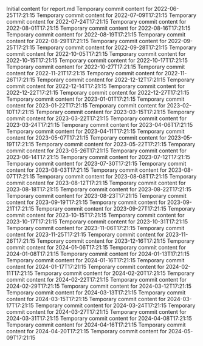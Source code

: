 Initial content for report.md
Temporary commit content for 2022-06-25T17:21:15
Temporary commit content for 2022-07-09T17:21:15
Temporary commit content for 2022-07-24T17:21:15
Temporary commit content for 2022-08-01T17:21:15
Temporary commit content for 2022-08-16T17:21:15
Temporary commit content for 2022-08-19T17:21:15
Temporary commit content for 2022-08-29T17:21:15
Temporary commit content for 2022-09-25T17:21:15
Temporary commit content for 2022-09-28T17:21:15
Temporary commit content for 2022-10-05T17:21:15
Temporary commit content for 2022-10-15T17:21:15
Temporary commit content for 2022-10-17T17:21:15
Temporary commit content for 2022-10-27T17:21:15
Temporary commit content for 2022-11-21T17:21:15
Temporary commit content for 2022-11-26T17:21:15
Temporary commit content for 2022-12-12T17:21:15
Temporary commit content for 2022-12-14T17:21:15
Temporary commit content for 2022-12-22T17:21:15
Temporary commit content for 2022-12-27T17:21:15
Temporary commit content for 2023-01-01T17:21:15
Temporary commit content for 2023-01-22T17:21:15
Temporary commit content for 2023-02-10T17:21:15
Temporary commit content for 2023-03-15T17:21:15
Temporary commit content for 2023-03-22T17:21:15
Temporary commit content for 2023-03-24T17:21:15
Temporary commit content for 2023-04-06T17:21:15
Temporary commit content for 2023-04-11T17:21:15
Temporary commit content for 2023-05-07T17:21:15
Temporary commit content for 2023-05-19T17:21:15
Temporary commit content for 2023-05-22T17:21:15
Temporary commit content for 2023-05-26T17:21:15
Temporary commit content for 2023-06-14T17:21:15
Temporary commit content for 2023-07-12T17:21:15
Temporary commit content for 2023-07-30T17:21:15
Temporary commit content for 2023-08-03T17:21:15
Temporary commit content for 2023-08-07T17:21:15
Temporary commit content for 2023-08-08T17:21:15
Temporary commit content for 2023-08-12T17:21:15
Temporary commit content for 2023-08-18T17:21:15
Temporary commit content for 2023-08-22T17:21:15
Temporary commit content for 2023-08-23T17:21:15
Temporary commit content for 2023-09-19T17:21:15
Temporary commit content for 2023-09-21T17:21:15
Temporary commit content for 2023-09-27T17:21:15
Temporary commit content for 2023-10-15T17:21:15
Temporary commit content for 2023-10-17T17:21:15
Temporary commit content for 2023-10-31T17:21:15
Temporary commit content for 2023-11-06T17:21:15
Temporary commit content for 2023-11-25T17:21:15
Temporary commit content for 2023-11-26T17:21:15
Temporary commit content for 2023-12-16T17:21:15
Temporary commit content for 2024-01-06T17:21:15
Temporary commit content for 2024-01-08T17:21:15
Temporary commit content for 2024-01-13T17:21:15
Temporary commit content for 2024-01-16T17:21:15
Temporary commit content for 2024-01-17T17:21:15
Temporary commit content for 2024-02-11T17:21:15
Temporary commit content for 2024-02-20T17:21:15
Temporary commit content for 2024-02-22T17:21:15
Temporary commit content for 2024-02-29T17:21:15
Temporary commit content for 2024-03-12T17:21:15
Temporary commit content for 2024-03-13T17:21:15
Temporary commit content for 2024-03-15T17:21:15
Temporary commit content for 2024-03-17T17:21:15
Temporary commit content for 2024-03-24T17:21:15
Temporary commit content for 2024-03-27T17:21:15
Temporary commit content for 2024-03-31T17:21:15
Temporary commit content for 2024-04-08T17:21:15
Temporary commit content for 2024-04-16T17:21:15
Temporary commit content for 2024-04-20T17:21:15
Temporary commit content for 2024-05-09T17:21:15
